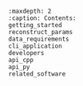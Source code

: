 ```{include} ../README.md
```

```{toctree}
:maxdepth: 2
:caption: Contents:
getting_started
reconstruct_params
data_requirements
cli_application
developers
api_cpp
api_py
related_software
```
